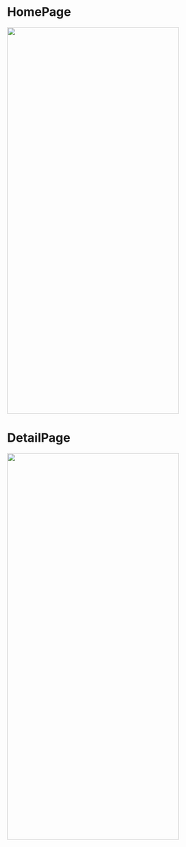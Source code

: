 # HomePage
<image src = "https://user-images.githubusercontent.com/75485524/101231637-89ed6280-36d2-11eb-8095-d3451b61ed9e.png" width = "400" height = "900">

# DetailPage
<image src = "https://user-images.githubusercontent.com/75485524/101231638-8bb72600-36d2-11eb-8ff0-d8bd74b5af47.png" width = "400" height = "900">





